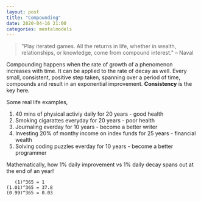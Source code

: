 ```yaml
---
layout: post
title: "Compounding"  
date: 2020-04-16 21:00
categories: mentalmodels
---
```

> "Play iterated games. All the returns in life, whether in wealth, relationships, or knowledge, come from compound interest."
 – Naval

Compounding happens when the rate of growth of a phenomenon increases with time. It can be applied to the rate of decay as well. Every small, consistent, positive step taken, spanning over a period of time, compounds and result in an exponential improvement. <b>Consistency</b> is the key here. 

Some real life examples, 
1. 40 mins of physical activiy daily for 20 years - good health 
2. Smoking cigarattes everyday for 20 years - poor health
3. Journaling everday for 10 years - become a better writer
4. Investing 20% of monthy income on index funds for 25 years - financial wealth 
5. Solving coding puzzles everday for 10 years - become a better programmer

Mathematically, how 1% daily improvement vs 1% daily decay spans out at the end of an year! 
``` 
   (1)^365 = 1
(1.01)^365 = 37.8   
(0.99)^365 = 0.03
``` 



